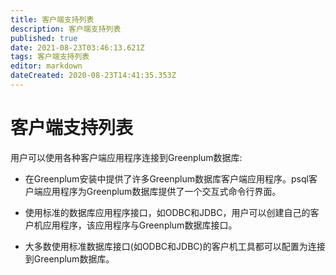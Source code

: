 ```yaml
---
title: 客户端支持列表
description: 客户端支持列表
published: true
date: 2021-08-23T03:46:13.621Z
tags: 客户端支持列表
editor: markdown
dateCreated: 2020-08-23T14:41:35.353Z
---
```


# 客户端支持列表
用户可以使用各种客户端应用程序连接到Greenplum数据库:

- 在Greenplum安装中提供了许多Greenplum数据库客户端应用程序。psql客户端应用程序为Greenplum数据库提供了一个交互式命令行界面。
- 使用标准的数据库应用程序接口，如ODBC和JDBC，用户可以创建自己的客户机应用程序，该应用程序与Greenplum数据库接口。

- 大多数使用标准数据库接口(如ODBC和JDBC)的客户机工具都可以配置为连接到Greenplum数据库。

